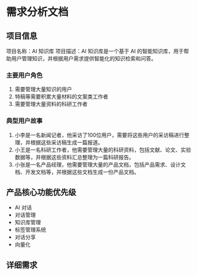 # 需求分析文档

## 项目信息

项目名称：AI 知识库
项目描述：AI 知识库是一个基于 AI 的智能知识库，用于帮助用户管理知识，并根据用户需求提供智能化的知识检索和问答。

### 主要用户角色

1. 需要管理大量知识的用户
2. 特稿等需要积累大量材料的文案类工作者
3. 需要管理大量资料的科研工作者

### 典型用户故事

1. 小李是一名新闻记者，他采访了100位用户，需要将这些用户的采访稿进行整理，并根据这些采访稿生成一篇报道。
2. 小王是一名科研工作者，他需要管理大量的科研资料，包括文献、论文、实验数据等，并根据这些资料汇总整理为一篇科研报告。
3. 小张是一名产品经理，他需要管理大量的产品文档，包括产品需求、设计文档、开发文档等，并根据这些文档生成一份产品文档。

## 产品核心功能优先级

- AI 对话
- 对话管理
- 知识库管理
- 标签管理系统
- 对话分享
- 向量化

## 详细需求

